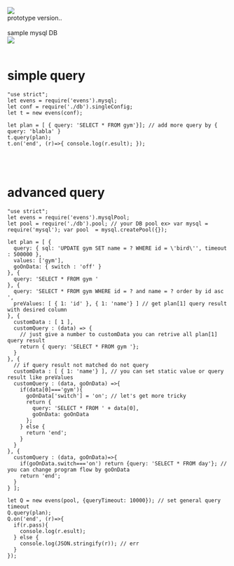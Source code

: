 <img src="http://postfiles5.naver.net/MjAxNzAzMTVfMjMz/MDAxNDg5NTY4NjY0OTEw.NW1l-5VOppvl5pdxBfUnBJGv5bmnM7NM6sPoUr4fNQwg.c44oVld7u1gitW1YDpk-B9qGKrTKlkqSrfkjGpQyllYg.PNG.synth9/ev.PNG?type=w2"></img>
<br> prototype version.. 
<br><br>
sample mysql DB
<br>
<img src="http://postfiles12.naver.net/MjAxNzAzMjJfNSAg/MDAxNDkwMTUwODY4MTQ4.Z5KxDrrNyRgB42XJMAkGEPAT88DD8nWrhaHgWWQdNQsg.g9mqlU1JUriax-jNoBElUIfiyVRiXgVSz7V0uj9dmU4g.PNG.synth9/dd.PNG?type=w2"></img>
<br><br>

# simple query
```
"use strict";
let evens = require('evens').mysql;
let conf = require('./db').singleConfig;
let t = new evens(conf);

let plan = [ { query: 'SELECT * FROM gym'}]; // add more query by { query: 'blabla' }
t.query(plan);
t.on('end', (r)=>{ console.log(r.esult); });
```
<br><br>

# advanced query
```
"use strict";
let evens = require('evens').mysqlPool;
let pool = require('./db').pool; // your DB pool ex> var mysql = require('mysql'); var pool  = mysql.createPool({});

let plan = [ {
  query: { sql: 'UPDATE gym SET name = ? WHERE id = \'bird\'', timeout : 500000 },
  values: ['gym'],
  goOnData: { switch : 'off' }
}, {
  query: 'SELECT * FROM gym '
}, {
  query: 'SELECT * FROM gym WHERE id = ? and name = ? order by id asc ',
  preValues: [ { 1: 'id' }, { 1: 'name'} ] // get plan[1] query result with desired column
}, {
  customData : [ 1 ],
  customQuery : (data) => {
    // just give a number to customData you can retrive all plan[1] query result 
    return { query: 'SELECT * FROM gym '};
  }
}, {
  // if query result not matched do not query
  customData : [ { 1: 'name'} ], // you can set static value or query result like preValues
  customQuery : (data, goOnData) =>{
    if(data[0]==='gym'){
      goOnData['switch'] = 'on'; // let's get more tricky
      return {
        query: 'SELECT * FROM ' + data[0],
        goOnData: goOnData 
      };
    } else {
      return 'end';
    }
  }
}, {
  customQuery : (data, goOnData)=>{
    if(goOnData.switch==='on') return {query: 'SELECT * FROM day'}; // you can change program flow by goOnData
    return 'end';
  }
} ];

let Q = new evens(pool, {queryTimeout: 10000}); // set general query timeout
Q.query(plan);
Q.on('end', (r)=>{
  if(r.pass){
    console.log(r.esult);    
  } else {
    console.log(JSON.stringify(r)); // err
  }
});
```
